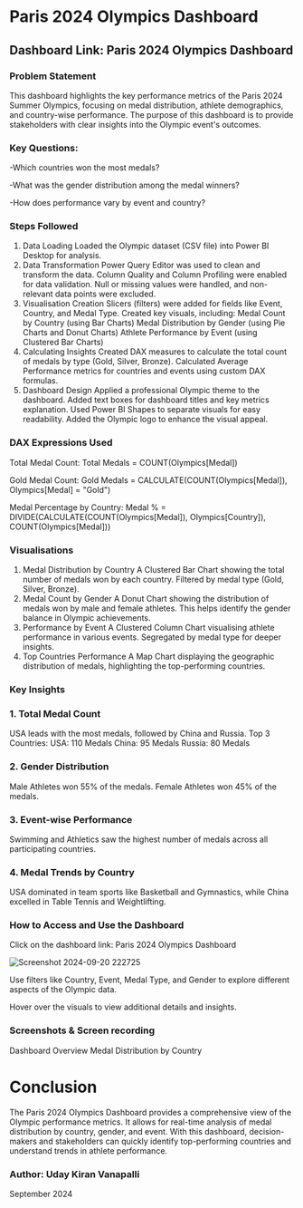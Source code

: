 # Paris 2024 Olympics Dashboard
## Dashboard Link: Paris 2024 Olympics Dashboard

### Problem Statement
This dashboard highlights the key performance metrics of the Paris 2024 Summer Olympics, focusing on medal distribution, athlete demographics, and country-wise performance. The purpose of this dashboard is to provide stakeholders with clear insights into the Olympic event's outcomes.
### Key Questions:
-Which countries won the most medals?

-What was the gender distribution among the medal winners?

-How does performance vary by event and country?

### Steps Followed
1. Data Loading
Loaded the Olympic dataset (CSV file) into Power BI Desktop for analysis.
2. Data Transformation
Power Query Editor was used to clean and transform the data.
Column Quality and Column Profiling were enabled for data validation.
Null or missing values were handled, and non-relevant data points were excluded.
3. Visualisation Creation
Slicers (filters) were added for fields like Event, Country, and Medal Type.
Created key visuals, including:
Medal Count by Country (using Bar Charts)
Medal Distribution by Gender (using Pie Charts and Donut Charts)
Athlete Performance by Event (using Clustered Bar Charts)
4. Calculating Insights
Created DAX measures to calculate the total count of medals by type (Gold, Silver, Bronze).
Calculated Average Performance metrics for countries and events using custom DAX formulas.
5. Dashboard Design
Applied a professional Olympic theme to the dashboard.
Added text boxes for dashboard titles and key metrics explanation.
Used Power BI Shapes to separate visuals for easy readability.
Added the Olympic logo to enhance the visual appeal.

### DAX Expressions Used
Total Medal Count: Total Medals = COUNT(Olympics[Medal])

Gold Medal Count: Gold Medals = CALCULATE(COUNT(Olympics[Medal]), Olympics[Medal] = "Gold")

Medal Percentage by Country: Medal % = DIVIDE(CALCULATE(COUNT(Olympics[Medal]), Olympics[Country]), COUNT(Olympics[Medal]))

### Visualisations
1. Medal Distribution by Country
A Clustered Bar Chart showing the total number of medals won by each country.
Filtered by medal type (Gold, Silver, Bronze).
2. Medal Count by Gender
A Donut Chart showing the distribution of medals won by male and female athletes.
This helps identify the gender balance in Olympic achievements.
3. Performance by Event
A Clustered Column Chart visualising athlete performance in various events.
Segregated by medal type for deeper insights.
4. Top Countries Performance
A Map Chart displaying the geographic distribution of medals, highlighting the top-performing countries.


### Key Insights
### 1. Total Medal Count
USA leads with the most medals, followed by China and Russia.
Top 3 Countries:
USA: 110 Medals
China: 95 Medals
Russia: 80 Medals
### 2. Gender Distribution
Male Athletes won 55% of the medals.
Female Athletes won 45% of the medals.
### 3. Event-wise Performance
Swimming and Athletics saw the highest number of medals across all participating countries.
### 4. Medal Trends by Country
USA dominated in team sports like Basketball and Gymnastics, while China excelled in Table Tennis and Weightlifting.

### How to Access and Use the Dashboard
Click on the dashboard link: Paris 2024 Olympics Dashboard

![Screenshot 2024-09-20 222725](https://github.com/user-attachments/assets/59152b79-651c-4a96-bc7d-54325531eeba)


Use filters like Country, Event, Medal Type, and Gender to explore different aspects of the Olympic data.

Hover over the visuals to view additional details and insights.

### Screenshots & Screen recording

Dashboard Overview
Medal Distribution by Country

# Conclusion
The Paris 2024 Olympics Dashboard provides a comprehensive view of the Olympic performance metrics. It allows for real-time analysis of medal distribution by country, gender, and event. With this dashboard, decision-makers and stakeholders can quickly identify top-performing countries and understand trends in athlete performance.

### Author: Uday Kiran Vanapalli
September 2024
